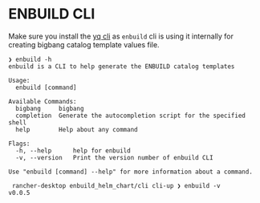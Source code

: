 # ENBUILD CLI

Make sure you install the [yq cli](https://mikefarah.gitbook.io/yq) as `enbuild` cli is using it internally for creating bigbang catalog template values file.

```
❯ enbuild -h
enbuild is a CLI to help generate the ENBUILD catalog templates

Usage:
  enbuild [command]

Available Commands:
  bigbang     bigbang
  completion  Generate the autocompletion script for the specified shell
  help        Help about any command

Flags:
  -h, --help      help for enbuild
  -v, --version   Print the version number of enbuild CLI

Use "enbuild [command] --help" for more information about a command.

 rancher-desktop enbuild_helm_chart/cli cli-up ❯ enbuild -v
v0.0.5
```
